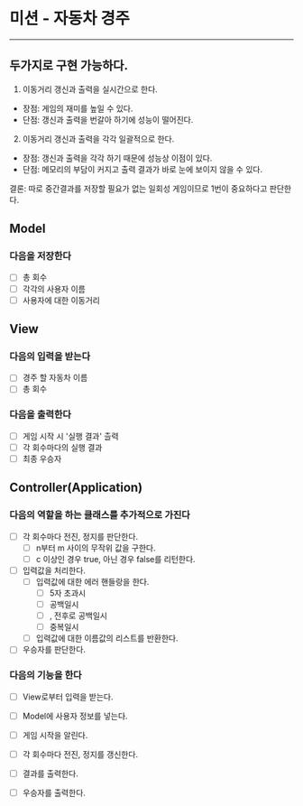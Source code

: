 # 미션 - 자동차 경주
***

## 두가지로 구현 가능하다.
1. 이동거리 갱신과 출력을 실시간으로 한다.
- 장점: 게임의 재미를 높일 수 있다.
- 단점: 갱신과 출력을 번갈아 하기에 성능이 떨어진다.
2. 이동거리 갱신과 출력을 각각 일괄적으로 한다.
- 장점: 갱신과 출력을 각각 하기 때문에 성능상 이점이 있다.
- 단점: 메모리의 부담이 커지고 출력 결과가 바로 눈에 보이지 않을 수 있다.

결론: 따로 중간결과를 저장할 필요가 없는 일회성 게임이므로 1번이 중요하다고 판단한다.

## Model
### 다음을 저장한다
- [ ] 총 회수
- [ ] 각각의 사용자 이름
- [ ] 사용자에 대한 이동거리

## View
### 다음의 입력을 받는다
- [ ] 경주 할 자동차 이름
- [ ] 총 회수

### 다음을 출력한다
- [ ] 게임 시작 시 '실행 결과' 츨력
- [ ] 각 회수마다의 실행 결과
- [ ] 최종 우승자

## Controller(Application)
### 다음의 역할을 하는 클래스를 추가적으로 가진다
- [ ] 각 회수마다 전진, 정지를 판단한다.
  - [ ] n부터 m 사이의 무작위 값을 구한다.
  - [ ] c 이상인 경우 true, 아닌 경우 false를 리턴한다.
- [ ] 입력값을 처리한다.
  - [ ] 입력값에 대한 에러 핸들랑을 한다.
    - [ ] 5자 초과시
    - [ ] 공백일시
    - [ ] , 전후로 공백일시
    - [ ] 중복일시
  - [ ] 입력값에 대한 이름값의 리스트를 반환한다.
- [ ] 우승자를 판단한다.

### 다음의 기능을 한다
- [ ] View로부터 입력을 받는다.
- [ ] Model에 사용자 정보를 넣는다.
- [ ] 게임 시작을 알린다.
- [ ] 각 회수마다 전진, 정지를 갱신한다.
- [ ] 결과를 출력한다.
- [ ] 우승자를 출력한다.

